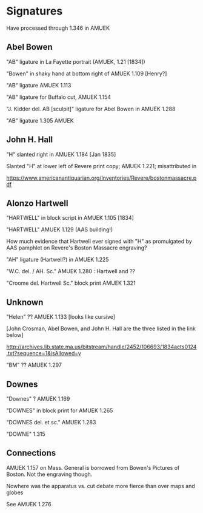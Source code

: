 # Signatures

Have processed through 1.346 in AMUEK


## Abel Bowen

"AB" ligature in La Fayette portrait (AMUEK, 1.21 [1834])

"Bowen" in shaky hand at bottom right of AMUEK 1.109 [Henry?]

"AB" ligature AMUEK 1.113

"AB" ligature for Buffalo cut, AMUEK 1.154

"J. Kidder del. AB [sculpit]" ligature for Abel Bowen in AMUEK 1.288

"AB" ligature 1.305 AMUEK


## John H. Hall

"H" slanted right in AMUEK 1.184 [Jan 1835]

Slanted "H" at lower left of Revere print copy; AMUEK 1.221; misattributed in 

https://www.americanantiquarian.org/Inventories/Revere/bostonmassacre.pdf



## Alonzo Hartwell

"HARTWELL" in block script in AMUEK 1.105 [1834]

"HARTWELL" AMUEK 1.129 (AAS building!)

How much evidence that Hartwell ever signed with "H" as promulgated by AAS pamphlet on Revere's Boston Massacre engraving?

"AH" ligature (Hartwell?) in AMUEK 1.225

"W.C. del. / AH. Sc." AMUEK 1.280 : Hartwell and ??

"Croome del. Hartwell Sc." block print AMUEK 1.321


## Unknown

"Helen" ?? AMUEK 1.133 [looks like cursive]

[John Crosman, Abel Bowen, and John H. Hall are the three listed in the link below]

http://archives.lib.state.ma.us/bitstream/handle/2452/106693/1834acts0124.txt?sequence=1&isAllowed=y

"BM" ?? AMUEK 1.297


## Downes

"Downes" ? AMUEK 1.169

"DOWNES" in block print for AMUEK 1.265

"DOWNES del. et sc." AMUEK 1.283

"DOWNE" 1.315


## Connections

AMUEK 1.157 on Mass. General is borrowed from Bowen's Pictures of Boston. Not the engraving though.


Nowhere was the apparatus vs. cut debate more fierce than over maps and globes

See AMUEK 1.276